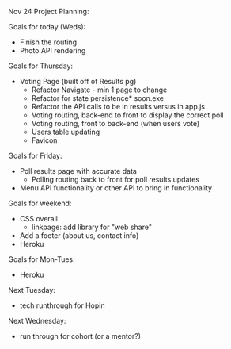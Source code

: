 Nov 24 Project Planning:

Goals for today (Weds):

- Finish the routing
- Photo API rendering

Goals for Thursday:

- Voting Page (built off of Results pg)
  - Refactor Navigate - min 1 page to change
  - Refactor for state persistence\* soon.exe
  - Refactor the API calls to be in results versus in app.js
  - Voting routing, back-end to front to display the correct poll
  - Voting routing, front to back-end (when users vote)
  - Users table updating
  - Favicon

Goals for Friday:

- Poll results page with accurate data
  - Polling routing back to front for poll results updates
- Menu API functionality or other API to bring in functionality

Goals for weekend:

- CSS overall
  - linkpage: add library for "web share"
- Add a footer (about us, contact info)
- Heroku

Goals for Mon-Tues:

- Heroku

Next Tuesday:

- tech runthrough for Hopin

Next Wednesday:

- run through for cohort (or a mentor?)
